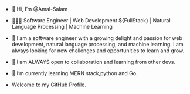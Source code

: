 - 👋 Hi, I’m @Amal-Salam
- 👩‍💻🥷 Software Engineer | Web Development ${FullStack} | Natural Language Processing | Machine Learning
  
- 👀 I am a software engineer with a growing delight and passion for web development, natural language processing, and machine learning. I am always looking for new challenges 
  and opportunities to learn and grow.
- 👥 I am ALWAYS open to collaboration and learning from other devs.
- 🌱 I’m currently learning MERN stack,python and Go.
- Welcome to my GitHub Profile.


<!---
Amal-Salam/Amal-Salam is a ✨ special ✨ repository because its `README.md` (this file) appears on your GitHub profile.
You can click the Preview link to take a look at your changes.
--->
